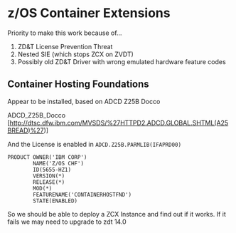 # z/OS Container Extensions

Priority to make this work because of...
1. ZD&T License Prevention Threat
2. Nested SIE (which stops ZCX on ZVDT)
3. Possibly old ZD&T Driver with wrong emulated hardware feature codes


## Container Hosting Foundations
Appear to be installed, based on ADCD Z25B Docco


ADCD_Z25B_Docco [http://dtsc.dfw.ibm.com/MVSDS/%27HTTPD2.ADCD.GLOBAL.SHTML(A25BREAD)%27)]

And the License is enabled in ```ADCD.Z25B.PARMLIB(IFAPRD00)```

```
PRODUCT OWNER('IBM CORP')                
        NAME('Z/OS CHF')                 
        ID(5655-HZ1)                     
        VERSION(*)                       
        RELEASE(*)                       
        MOD(*)                           
        FEATURENAME('CONTAINERHOSTFND')  
        STATE(ENABLED)                   
```

So we should be able to deploy a ZCX Instance and find out if it works. If it fails we may need to upgrade to zdt 14.0


        
